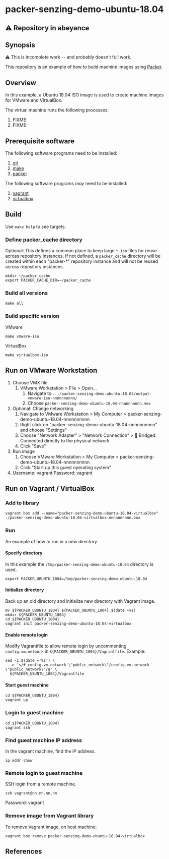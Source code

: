 # packer-senzing-demo-ubuntu-18.04

## :warning: Repository in abeyance

## Synopsis

:warning: This is incomplete work -- and probably doesn't full work.

This repository is an example of how to build machine images using [Packer](https://www.packer.io/).

## Overview

In this example, a
Ubuntu 18.04 ISO image
is used to create machine images for VMware and VirtualBox.

The virtual machine runs the following processes:

1. FIXME:
1. FIXME:

## Prerequisite software

The following software programs need to be installed:

1. [git](https://github.com/Senzing/knowledge-base/blob/main/HOWTO/install-git.md)
1. [make](https://github.com/Senzing/knowledge-base/blob/main/HOWTO/install-make.md)
1. [packer](https://github.com/Senzing/knowledge-base/blob/main/HOWTO/install-packer.md)

The following software programs *may* need to be installed:

1. [vagrant](https://github.com/Senzing/knowledge-base/blob/main/HOWTO/install-vagrant.md)
1. [virtualbox](https://github.com/Senzing/knowledge-base/blob/main/HOWTO/install-virtualbox.md)

## Build

Use `make help` to see targets.

### Define packer_cache directory

Optional: This defines a common place to keep large `*.iso` files for reuse across repository instances.
If not defined, a `packer_cache` directory will be created within each "packer-*" repository instance
and will not be reused across repository instances.

```console
mkdir ~/packer_cache
export PACKER_CACHE_DIR=~/packer_cache
```

### Build all versions

```console
make all
```

### Build specific version

VMware

```console
make vmware-iso
```

VirtualBox

```console
make virtualbox-iso
```

## Run on VMware Workstation

1. Choose VMX file
    1. VMware Workstation > File > Open...
        1. Navigate to `.../packer-senzing-demo-ubuntu-18.04/output-vmware-iso-nnnnnnnnnn/`
        1. Choose `packer-senzing-demo-ubuntu-18.04-nnnnnnnnnn.vmx`
1. Optional: Change networking
    1. Navigate to VMware Workstation > My Computer > packer-senzing-demo-ubuntu-18.04-nnnnnnnnnn
    1. Right click on "packer-senzing-demo-ubuntu-18.04-nnnnnnnnnn" and choose "Settings"
    1. Choose "Network Adapter" > "Network Connection" > :radio_button: Bridged: Connected directly to the physical network
    1. Click "Save"
1. Run image
    1. Choose VMware Workstation > My Computer > packer-senzing-demo-ubuntu-18.04-nnnnnnnnnn
    1. Click "Start up this guest operating system"
1. Username: vagrant  Password: vagrant

## Run on Vagrant / VirtualBox

### Add to library

```console
vagrant box add --name="packer-senzing-demo-ubuntu-18.04-virtualbox" ./packer-senzing-demo-ubuntu-18.04-virtualbox-nnnnnnnnnn.box
```

### Run

An example of how to run in a new directory.

#### Specify directory

In this example the `/tmp/packer-senzing-demo-ubuntu-18.04` directory is used.

```console
export PACKER_UBUNTU_1804=/tmp/packer-senzing-demo-ubuntu-18.04
```

#### Initialize directory

Back up an old directory and initialize new directory with Vagrant image.

```console
mv ${PACKER_UBUNTU_1804} ${PACKER_UBUNTU_1804}.$(date +%s)
mkdir ${PACKER_UBUNTU_1804}
cd ${PACKER_UBUNTU_1804}
vagrant init packer-senzing-demo-ubuntu-18.04-virtualbox
```

#### Enable remote login

Modify Vagrantfile to allow remote login by
uncommenting `config.vm.network` in `${PACKER_UBUNTU_1804}/Vagrantfile`.
Example:

```console
sed -i.$(date +'%s') \
  -e 's/# config.vm.network \"public_network\"/config.vm.network \"public_network\"/g' \
  ${PACKER_UBUNTU_1804}/Vagrantfile
```

#### Start guest machine

```console
cd ${PACKER_UBUNTU_1804}
vagrant up
```

### Login to guest machine

```console
cd ${PACKER_UBUNTU_1804}
vagrant ssh
```

### Find guest machine IP address

In the vagrant machine, find the IP address.

```console
ip addr show
```

### Remote login to guest machine

SSH login from a remote machine.

```console
ssh vagrant@nn.nn.nn.nn
```

Password: vagrant

### Remove image from Vagrant library

To remove Vagrant image, on host machine:

```console
vagrant box remove packer-senzing-demo-ubuntu-18.04-virtualbox
```

## References
